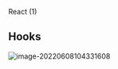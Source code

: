 React (1)

## Hooks

![image-20220608104331608](http://qny.mrpwei.cc/uPic/image-20220608104331608.png)



